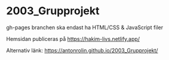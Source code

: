 # 2003_Grupprojekt

gh-pages branchen ska endast ha HTML/CSS & JavaScript filer

Hemsidan publiceras på https://hakim-livs.netlify.app/

Alternativ länk: https://antonrolin.github.io/2003_Grupprojekt/

